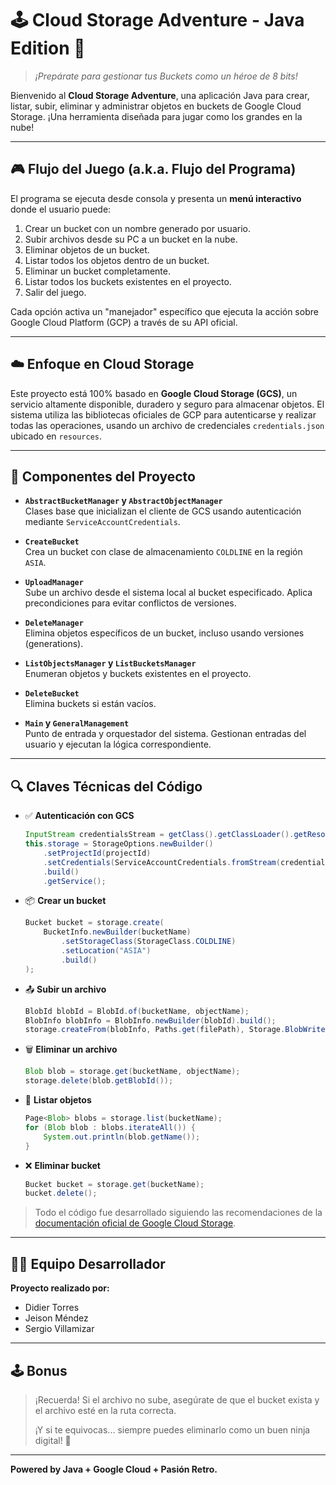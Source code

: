 
# 🕹️ Cloud Storage Adventure - Java Edition 🚀

> _¡Prepárate para gestionar tus Buckets como un héroe de 8 bits!_

Bienvenido al **Cloud Storage Adventure**, una aplicación Java para crear, listar, subir, eliminar y administrar objetos en buckets de Google Cloud Storage. ¡Una herramienta diseñada para jugar como los grandes en la nube!

---

## 🎮 Flujo del Juego (a.k.a. Flujo del Programa)

El programa se ejecuta desde consola y presenta un **menú interactivo** donde el usuario puede:
1. Crear un bucket con un nombre generado por usuario.
2. Subir archivos desde su PC a un bucket en la nube.
3. Eliminar objetos de un bucket.
4. Listar todos los objetos dentro de un bucket.
5. Eliminar un bucket completamente.
6. Listar todos los buckets existentes en el proyecto.
7. Salir del juego.

Cada opción activa un "manejador" específico que ejecuta la acción sobre Google Cloud Platform (GCP) a través de su API oficial.

---

## ☁️ Enfoque en Cloud Storage

Este proyecto está 100% basado en **Google Cloud Storage (GCS)**, un servicio altamente disponible, duradero y seguro para almacenar objetos. El sistema utiliza las bibliotecas oficiales de GCP para autenticarse y realizar todas las operaciones, usando un archivo de credenciales `credentials.json` ubicado en `resources`.

---

## 🧩 Componentes del Proyecto

- **`AbstractBucketManager` y `AbstractObjectManager`**  
  Clases base que inicializan el cliente de GCS usando autenticación mediante `ServiceAccountCredentials`.

- **`CreateBucket`**  
  Crea un bucket con clase de almacenamiento `COLDLINE` en la región `ASIA`.

- **`UploadManager`**  
  Sube un archivo desde el sistema local al bucket especificado. Aplica precondiciones para evitar conflictos de versiones.

- **`DeleteManager`**  
  Elimina objetos específicos de un bucket, incluso usando versiones (generations).

- **`ListObjectsManager` y `ListBucketsManager`**  
  Enumeran objetos y buckets existentes en el proyecto.

- **`DeleteBucket`**  
  Elimina buckets si están vacíos.

- **`Main` y `GeneralManagement`**  
  Punto de entrada y orquestador del sistema. Gestionan entradas del usuario y ejecutan la lógica correspondiente.

---

## 🔍 Claves Técnicas del Código

- ✅ **Autenticación con GCS**
  ```java
  InputStream credentialsStream = getClass().getClassLoader().getResourceAsStream("credentials.json");
  this.storage = StorageOptions.newBuilder()
      .setProjectId(projectId)
      .setCredentials(ServiceAccountCredentials.fromStream(credentialsStream))
      .build()
      .getService();
  ```

- 📦 **Crear un bucket**
  ```java
  Bucket bucket = storage.create(
      BucketInfo.newBuilder(bucketName)
          .setStorageClass(StorageClass.COLDLINE)
          .setLocation("ASIA")
          .build()
  );
  ```

- 📤 **Subir un archivo**
  ```java
  BlobId blobId = BlobId.of(bucketName, objectName);
  BlobInfo blobInfo = BlobInfo.newBuilder(blobId).build();
  storage.createFrom(blobInfo, Paths.get(filePath), Storage.BlobWriteOption.doesNotExist());
  ```

- 🗑️ **Eliminar un archivo**
  ```java
  Blob blob = storage.get(bucketName, objectName);
  storage.delete(blob.getBlobId());
  ```

- 📜 **Listar objetos**
  ```java
  Page<Blob> blobs = storage.list(bucketName);
  for (Blob blob : blobs.iterateAll()) {
      System.out.println(blob.getName());
  }
  ```

- ❌ **Eliminar bucket**
  ```java
  Bucket bucket = storage.get(bucketName);
  bucket.delete();
  ```

> Todo el código fue desarrollado siguiendo las recomendaciones de la [documentación oficial de Google Cloud Storage](https://cloud.google.com/storage/docs/).

---

## 🧑‍💻 Equipo Desarrollador

**Proyecto realizado por:**
- Didier Torres
- Jeison Méndez
- Sergio Villamizar

---

## 🕹️ Bonus

> ¡Recuerda! Si el archivo no sube, asegúrate de que el bucket exista y el archivo esté en la ruta correcta.  
>  
> ¡Y si te equivocas... siempre puedes eliminarlo como un buen ninja digital! 🥷

---

**Powered by Java + Google Cloud + Pasión Retro.**
